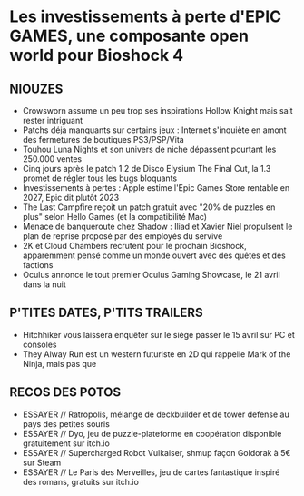 # Les investissements à perte d'EPIC GAMES, une composante open world pour Bioshock 4

## NIOUZES

- Crowsworn assume un peu trop ses inspirations Hollow Knight mais sait rester intriguant 
- Patchs déjà manquants sur certains jeux : Internet s'inquiète en amont des fermetures de boutiques PS3/PSP/Vita
- Touhou Luna Nights et son univers de niche dépassent pourtant les 250.000 ventes
- Cinq jours après le patch 1.2 de Disco Elysium The Final Cut, la 1.3 promet de régler tous les bugs bloquants
- Investissements à pertes : Apple estime l'Epic Games Store rentable en 2027, Epic dit plutôt 2023
- The Last Campfire reçoit un patch gratuit avec "20% de puzzles en plus" selon Hello Games (et la compatibilité Mac)
- Menace de banqueroute chez Shadow : Iliad et Xavier Niel propulsent le plan de reprise proposé par des employés du servive
- 2K et Cloud Chambers recrutent pour le prochain Bioshock, apparemment pensé comme un monde ouvert avec des quêtes et des factions
- Oculus annonce le tout premier Oculus Gaming Showcase, le 21 avril dans la nuit

## P'TITES DATES, P'TITS TRAILERS

- Hitchhiker vous laissera enquêter sur le siège passer le 15 avril sur PC et consoles
- They Alway Run est un western futuriste en 2D qui rappelle Mark of the Ninja, mais pas que

## RECOS DES POTOS

- ESSAYER // Ratropolis, mélange de deckbuilder et de tower defense au pays des petites souris
- ESSAYER // Dyo, jeu de puzzle-plateforme en coopération disponible gratuitement sur itch.io
- ESSAYER // Supercharged Robot Vulkaiser, shmup façon Goldorak à 5€ sur Steam
- ESSAYER // Le Paris des Merveilles, jeu de cartes fantastique inspiré des romans, gratuits sur itch.io
